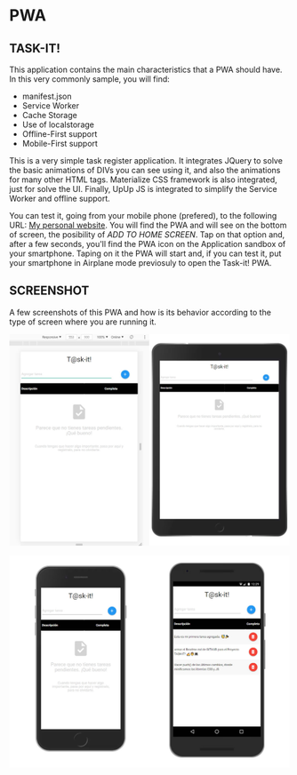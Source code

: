 # PWA
## TASK-IT!

This application contains the main characteristics that a PWA should have.
In this very commonly sample, you will find:
* manifest.json
* Service Worker
* Cache Storage
* Use of localstorage
* Offline-First support
* Mobile-First support

This is a very simple task register application. It integrates JQuery to solve the basic animations of DIVs you can see using it, and also the animations for many other HTML tags. Materialize CSS framework is also integrated, just for solve the UI. Finally, UpUp JS is integrated to simplify the Service Worker and offline support.

You can test it, going from your mobile phone (prefered), to the following URL: [My personal website](https://ferpro.online/ejemplos/taskit/). You will find the PWA and will see on the bottom of screen, the posibility of *ADD TO HOME SCREEN*. Tap on that option and, after a few seconds, you'll find the PWA icon on the Application sandbox of your smartphone. Taping on it the PWA will start and, if you can test it, put your smartphone in Airplane mode previosuly to open the Task-it! PWA.


## SCREENSHOT
A few screenshots of this PWA and how is its behavior according to the type of screen where you are running it.

![Responsive web and Tablet](https://github.com/mobilepadawan/PWA/blob/main/Task-it/images/screenshots/responsive-home.jpg)

![Mobile viewer](https://github.com/mobilepadawan/PWA/blob/main/Task-it/images/screenshots/mobile-home.jpg)
